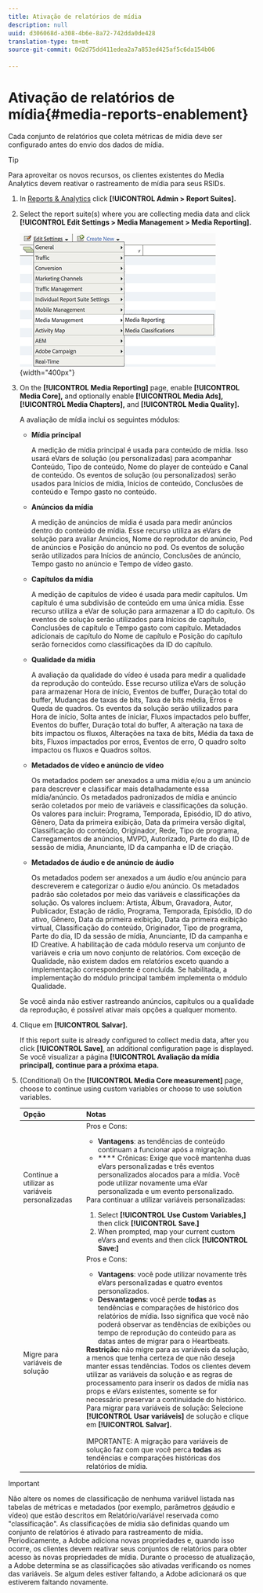 ```yaml
---
title: Ativação de relatórios de mídia
description: null
uuid: d306068d-a308-4b6e-8a72-742dda0de428
translation-type: tm+mt
source-git-commit: 0d2d75dd411edea2a7a853ed425af5c6da154b06

---
```



# Ativação de relatórios de mídia{#media-reports-enablement}

Cada conjunto de relatórios que coleta métricas de mídia deve ser configurado antes do envio dos dados de mídia.

>[!TIP]
>
>Para aproveitar os novos recursos, os clientes existentes do Media Analytics devem reativar o rastreamento de mídia para seus RSIDs.

1. In [Reports &amp; Analytics](https://my.omniture.com/login/) click **[!UICONTROL Admin &gt; Report Suites].**
1. Select the report suite(s) where you are collecting media data and click **[!UICONTROL Edit Settings &gt; Media Management &gt; Media Reporting].**

   ![](assets/media-reporting.png){width="400px"}

1. On the **[!UICONTROL Media Reporting]** page, enable **[!UICONTROL Media Core],** and optionally enable **[!UICONTROL Media Ads],** **[!UICONTROL Media Chapters],** and **[!UICONTROL Media Quality].**

   A avaliação de mídia inclui os seguintes módulos:

   * **Mídia principal**

      A medição de mídia principal é usada para conteúdo de mídia. Isso usará eVars de solução (ou personalizadas) para acompanhar Conteúdo, Tipo de conteúdo, Nome do player de conteúdo e Canal de conteúdo. Os eventos de solução (ou personalizados) serão usados para Inícios de mídia, Inícios de conteúdo, Conclusões de conteúdo e Tempo gasto no conteúdo.

   * **Anúncios da mídia**

      A medição de anúncios de mídia é usada para medir anúncios dentro do conteúdo de mídia. Esse recurso utiliza as eVars de solução para avaliar Anúncios, Nome do reprodutor do anúncio, Pod de anúncios e Posição do anúncio no pod. Os eventos de solução serão utilizados para Inícios de anúncio, Conclusões de anúncio, Tempo gasto no anúncio e Tempo de vídeo gasto.

   * **Capítulos da mídia**

      A medição de capítulos de vídeo é usada para medir capítulos. Um capítulo é uma subdivisão de conteúdo em uma única mídia. Esse recurso utiliza a eVar de solução para armazenar a ID do capítulo. Os eventos de solução serão utilizados para Inícios de capítulo, Conclusões de capítulo e Tempo gasto com capítulo. Metadados adicionais de capítulo do Nome de capítulo e Posição do capítulo serão fornecidos como classificações da ID do capítulo.

   * **Qualidade da mídia**

      A avaliação da qualidade do vídeo é usada para medir a qualidade da reprodução do conteúdo. Esse recurso utiliza eVars de solução para armazenar Hora de início, Eventos de buffer, Duração total do buffer, Mudanças de taxas de bits, Taxa de bits média, Erros e Queda de quadros. Os eventos da solução serão utilizados para Hora de início, Solta antes de iniciar, Fluxos impactados pelo buffer, Eventos do buffer, Duração total do buffer, A alteração na taxa de bits impactou os fluxos, Alterações na taxa de bits, Média da taxa de bits, Fluxos impactados por erros, Eventos de erro, O quadro solto impactou os fluxos e Quadros soltos.

   * **Metadados de vídeo e anúncio de vídeo**

      Os metadados podem ser anexados a uma mídia e/ou a um anúncio para descrever e classificar mais detalhadamente essa mídia/anúncio. Os metadados padronizados de mídia e anúncio serão coletados por meio de variáveis e classificações da solução. Os valores para incluir: Programa, Temporada, Episódio, ID do ativo, Gênero, Data da primeira exibição, Data da primeira versão digital, Classificação do conteúdo, Originador, Rede, Tipo de programa, Carregamentos de anúncios, MVPD, Autorizado, Parte do dia, ID de sessão de mídia, Anunciante, ID da campanha e ID de criação.

   * **Metadados de áudio e de anúncio de áudio**

      Os metadados podem ser anexados a um áudio e/ou anúncio para descreverem e categorizar o áudio e/ou anúncio. Os metadados padrão são coletados por meio das variáveis e classificações da solução. Os valores incluem: Artista, Álbum, Gravadora, Autor, Publicador, Estação de rádio, Programa, Temporada, Episódio, ID do ativo, Gênero, Data da primeira exibição, Data da primeira exibição virtual, Classificação do conteúdo, Originador, Tipo de programa, Parte do dia, ID da sessão de mídia, Anunciante, ID da campanha e ID Creative.
   A habilitação de cada módulo reserva um conjunto de variáveis e cria um novo conjunto de relatórios. Com exceção de Qualidade, não existem dados em relatórios exceto quando a implementação correspondente é concluída. Se habilitada, a implementação do módulo principal também implementa o módulo Qualidade.

   Se você ainda não estiver rastreando anúncios, capítulos ou a qualidade da reprodução, é possível ativar mais opções a qualquer momento.

1. Clique em **[!UICONTROL Salvar].**

   If this report suite is already configured to collect media data, after you click **[!UICONTROL Save]**, an additional configuration page is displayed. Se você visualizar a página **[!UICONTROL Avaliação da mídia principal], continue para a próxima etapa.**

1. (Conditional) On the **[!UICONTROL Media Core measurement]** page, choose to continue using custom variables or choose to use solution variables.

   | Opção | Notas |
   | --- | --- |
   | Continue a utilizar as variáveis personalizadas | Pros e Cons:<ul> <li> **Vantagens**: as tendências de conteúdo continuam a funcionar após a migração. </li> <li> **** Crônicas: Exige que você mantenha duas eVars personalizadas e três eventos personalizados alocados para a mídia. Você pode utilizar novamente uma eVar personalizada e um evento personalizado. </li> </ul> Para continuar a utilizar variáveis personalizadas: <ol> <li>Select **[!UICONTROL Use Custom Variables,]** then click **[!UICONTROL Save.]** </li> <li>When prompted, map your current custom eVars and events and then click **[!UICONTROL Save:]** </li> </ol> |
   | Migre para variáveis de solução | Pros e Cons:<ul> <li> **Vantagens**: você pode utilizar novamente três eVars personalizadas e quatro eventos personalizados. </li> <li> **Desvantagens:** você perde **todas** as tendências e comparações de histórico dos relatórios de mídia. Isso significa que você não poderá observar as tendências de exibições ou tempo de reprodução do conteúdo para as datas antes de migrar para o Heartbeats. </li> </ul> **Restrição:** não migre para as variáveis da solução, a menos que tenha certeza de que não deseja manter essas tendências. Todos os clientes devem utilizar as variáveis da solução e as regras de processamento para inserir os dados de mídia nas props e eVars existentes, somente se for necessário preservar a continuidade do histórico. Para migrar para variáveis de solução: Selecione **[!UICONTROL Usar variáveis]** de solução e clique em **[!UICONTROL Salvar].** <br><br> IMPORTANTE: A migração para variáveis de solução faz com que você perca **todas** as tendências e comparações históricas dos relatórios de mídia. |

>[!IMPORTANT]
>
>Não altere os nomes de classificação de nenhuma variável listada nas tabelas de métricas e metadados (por exemplo, parâmetros [de](/help/metrics-and-metadata/audio-video-parameters.md)áudio e vídeo) que estão descritos em Relatório/variável reservada como "classificação". As classificações de mídia são definidas quando um conjunto de relatórios é ativado para rastreamento de mídia. Periodicamente, a Adobe adiciona novas propriedades e, quando isso ocorre, os clientes devem reativar seus conjuntos de relatórios para obter acesso às novas propriedades de mídia. Durante o processo de atualização, a Adobe determina se as classificações são ativadas verificando os nomes das variáveis. Se algum deles estiver faltando, a Adobe adicionará os que estiverem faltando novamente.
